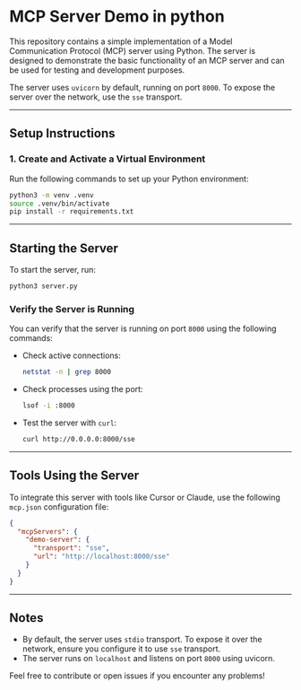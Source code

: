# MCP Server Demo in python

This repository contains a simple implementation of a Model Communication Protocol (MCP) server using Python. The server is designed to demonstrate the basic functionality of an MCP server and can be used for testing and development purposes.

The server uses `uvicorn` by default, running on port `8000`. To expose the server over the network, use the `sse` transport.

---

## Setup Instructions

### 1. Create and Activate a Virtual Environment
Run the following commands to set up your Python environment:
```bash
python3 -m venv .venv
source .venv/bin/activate
pip install -r requirements.txt
```

---

## Starting the Server

To start the server, run:
```bash
python3 server.py
```

### Verify the Server is Running
You can verify that the server is running on port `8000` using the following commands:

- Check active connections:
  ```bash
  netstat -n | grep 8000
  ```

- Check processes using the port:
  ```bash
  lsof -i :8000
  ```

- Test the server with `curl`:
  ```bash
  curl http://0.0.0.0:8000/sse
  ```

---

## Tools Using the Server

To integrate this server with tools like Cursor or Claude, use the following `mcp.json` configuration file:

```json
{
  "mcpServers": {
    "demo-server": {
      "transport": "sse",
      "url": "http://localhost:8000/sse"
    }
  }
}
```

---

## Notes

- By default, the server uses `stdio` transport. To expose it over the network, ensure you configure it to use `sse` transport.
- The server runs on `localhost` and listens on port `8000` using uvicorn.

Feel free to contribute or open issues if you encounter any problems!
